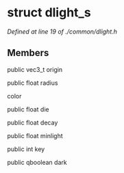 # struct dlight_s

*Defined at line 19 of ./common/dlight.h*

## Members

public vec3_t origin

public float radius

 color

public float die

public float decay

public float minlight

public int key

public qboolean dark



